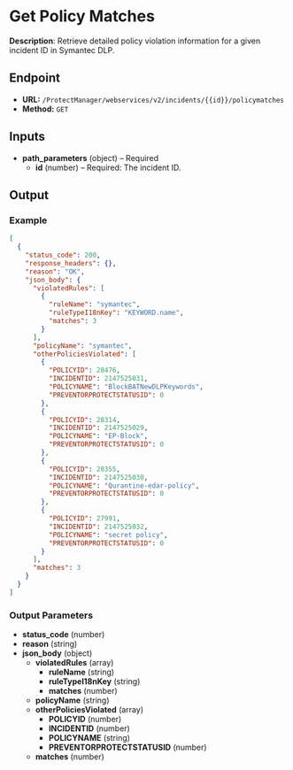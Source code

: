# Get Policy Matches

**Description**: Retrieve detailed policy violation information for a given incident ID in Symantec DLP.

## Endpoint

- **URL:** `/ProtectManager/webservices/v2/incidents/{{id}}/policymatches`
- **Method:** `GET`
## Inputs

- **path_parameters** (object) – Required
  - **id** (number) – Required: The incident ID.
## Output

### Example

```json
[
  {
    "status_code": 200,
    "response_headers": {},
    "reason": "OK",
    "json_body": {
      "violatedRules": [
        {
          "ruleName": "symantec",
          "ruleTypeI18nKey": "KEYWORD.name",
          "matches": 3
        }
      ],
      "policyName": "symantec",
      "otherPoliciesViolated": [
        {
          "POLICYID": 28476,
          "INCIDENTID": 2147525031,
          "POLICYNAME": "BlockBATNewDLPKeywords",
          "PREVENTORPROTECTSTATUSID": 0
        },
        {
          "POLICYID": 28314,
          "INCIDENTID": 2147525029,
          "POLICYNAME": "EP-Block",
          "PREVENTORPROTECTSTATUSID": 0
        },
        {
          "POLICYID": 28355,
          "INCIDENTID": 2147525030,
          "POLICYNAME": "Qurantine-edar-policy",
          "PREVENTORPROTECTSTATUSID": 0
        },
        {
          "POLICYID": 27991,
          "INCIDENTID": 2147525032,
          "POLICYNAME": "secret policy",
          "PREVENTORPROTECTSTATUSID": 0
        }
      ],
      "matches": 3
    }
  }
]
```
### Output Parameters

- **status_code** (number)
- **reason** (string)
- **json_body** (object)
  - **violatedRules** (array)
    - **ruleName** (string)
    - **ruleTypeI18nKey** (string)
    - **matches** (number)
  - **policyName** (string)
  - **otherPoliciesViolated** (array)
    - **POLICYID** (number)
    - **INCIDENTID** (number)
    - **POLICYNAME** (string)
    - **PREVENTORPROTECTSTATUSID** (number)
  - **matches** (number)
